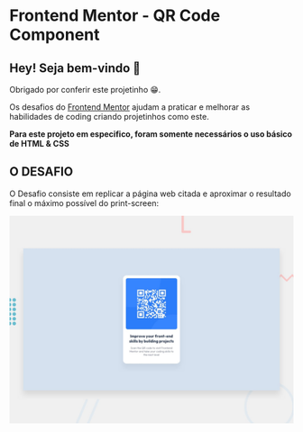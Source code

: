 # Frontend Mentor - QR Code Component

## Hey! Seja bem-vindo 👋

Obrigado por conferir este projetinho 😁.

Os desafios do [Frontend Mentor](https://www.frontendmentor.io) ajudam a praticar e melhorar as habilidades de coding criando projetinhos como este.

**Para este projeto em especifico, foram somente necessários o uso básico de HTML & CSS**

## O DESAFIO

O Desafio consiste em replicar a página web citada e aproximar o resultado final o máximo possível do print-screen:

![Design preview for the QR code component coding challenge](./design/desktop-preview.jpg)
